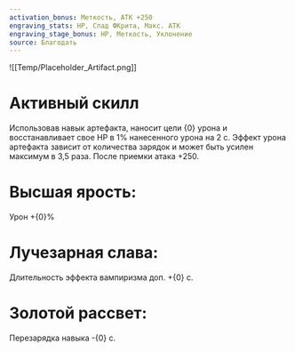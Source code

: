 ```yaml
---
activation_bonus: Меткость, АТК +250
engraving_stats: HP, Спад ФКрита, Макс. АТК
engraving_stage_bonus: HP, Меткость, Уклонение
source: Благодать
---
```

![[Temp/Placeholder_Artifact.png]]
# Активный скилл
Использовав навык артефакта, наносит цели {0} урона и восстанавливает свое HP в 1% нанесенного урона на 2 с.
Эффект урона артефакта зависит от количества зарядок и может быть усилен максимум в 3,5 раза.
После приемки атака +250.

# Высшая ярость: 
Урон +{0}%
# Лучезарная слава: 
Длительность эффекта вампиризма доп. +{0} с.
# Золотой рассвет: 
Перезарядка навыка -{0} с.
